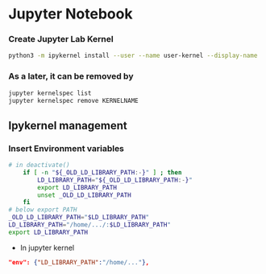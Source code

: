 # Jupyter Notebook

### Create Jupyter Lab Kernel
```bash
python3 -m ipykernel install --user --name user-kernel --display-name 'UserKernel'
```

### As a later, it can be removed by
  ```bash
jupyter kernelspec list
jupyter kernelspec remove KERNELNAME
```

## Ipykernel management

### Insert Environment variables

```bash
# in deactivate()
    if [ -n "${_OLD_LD_LIBRARY_PATH:-}" ] ; then
        LD_LIBRARY_PATH="${_OLD_LD_LIBRARY_PATH:-}"
        export LD_LIBRARY_PATH
        unset _OLD_LD_LIBRARY_PATH
    fi
# below export PATH
_OLD_LD_LIBRARY_PATH="$LD_LIBRARY_PATH"
LD_LIBRARY_PATH="/home/.../:$LD_LIBRARY_PATH"
export LD_LIBRARY_PATH
```

- In jupyter kernel

```json
"env": {"LD_LIBRARY_PATH":"/home/..."},
```
